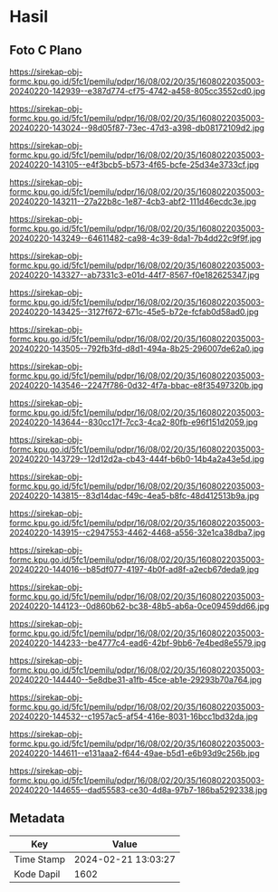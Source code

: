 # Hasil

## Foto C Plano

https://sirekap-obj-formc.kpu.go.id/5fc1/pemilu/pdpr/16/08/02/20/35/1608022035003-20240220-142939--e387d774-cf75-4742-a458-805cc3552cd0.jpg

https://sirekap-obj-formc.kpu.go.id/5fc1/pemilu/pdpr/16/08/02/20/35/1608022035003-20240220-143024--98d05f87-73ec-47d3-a398-db08172109d2.jpg

https://sirekap-obj-formc.kpu.go.id/5fc1/pemilu/pdpr/16/08/02/20/35/1608022035003-20240220-143105--e4f3bcb5-b573-4f65-bcfe-25d34e3733cf.jpg

https://sirekap-obj-formc.kpu.go.id/5fc1/pemilu/pdpr/16/08/02/20/35/1608022035003-20240220-143211--27a22b8c-1e87-4cb3-abf2-111d46ecdc3e.jpg

https://sirekap-obj-formc.kpu.go.id/5fc1/pemilu/pdpr/16/08/02/20/35/1608022035003-20240220-143249--64611482-ca98-4c39-8da1-7b4dd22c9f9f.jpg

https://sirekap-obj-formc.kpu.go.id/5fc1/pemilu/pdpr/16/08/02/20/35/1608022035003-20240220-143327--ab7331c3-e01d-44f7-8567-f0e182625347.jpg

https://sirekap-obj-formc.kpu.go.id/5fc1/pemilu/pdpr/16/08/02/20/35/1608022035003-20240220-143425--3127f672-671c-45e5-b72e-fcfab0d58ad0.jpg

https://sirekap-obj-formc.kpu.go.id/5fc1/pemilu/pdpr/16/08/02/20/35/1608022035003-20240220-143505--792fb3fd-d8d1-494a-8b25-296007de62a0.jpg

https://sirekap-obj-formc.kpu.go.id/5fc1/pemilu/pdpr/16/08/02/20/35/1608022035003-20240220-143546--2247f786-0d32-4f7a-bbac-e8f35497320b.jpg

https://sirekap-obj-formc.kpu.go.id/5fc1/pemilu/pdpr/16/08/02/20/35/1608022035003-20240220-143644--830cc17f-7cc3-4ca2-80fb-e96f151d2059.jpg

https://sirekap-obj-formc.kpu.go.id/5fc1/pemilu/pdpr/16/08/02/20/35/1608022035003-20240220-143729--12d12d2a-cb43-444f-b6b0-14b4a2a43e5d.jpg

https://sirekap-obj-formc.kpu.go.id/5fc1/pemilu/pdpr/16/08/02/20/35/1608022035003-20240220-143815--83d14dac-f49c-4ea5-b8fc-48d412513b9a.jpg

https://sirekap-obj-formc.kpu.go.id/5fc1/pemilu/pdpr/16/08/02/20/35/1608022035003-20240220-143915--c2947553-4462-4468-a556-32e1ca38dba7.jpg

https://sirekap-obj-formc.kpu.go.id/5fc1/pemilu/pdpr/16/08/02/20/35/1608022035003-20240220-144016--b85df077-4197-4b0f-ad8f-a2ecb67deda9.jpg

https://sirekap-obj-formc.kpu.go.id/5fc1/pemilu/pdpr/16/08/02/20/35/1608022035003-20240220-144123--0d860b62-bc38-48b5-ab6a-0ce09459dd66.jpg

https://sirekap-obj-formc.kpu.go.id/5fc1/pemilu/pdpr/16/08/02/20/35/1608022035003-20240220-144233--be4777c4-ead6-42bf-9bb6-7e4bed8e5579.jpg

https://sirekap-obj-formc.kpu.go.id/5fc1/pemilu/pdpr/16/08/02/20/35/1608022035003-20240220-144440--5e8dbe31-a1fb-45ce-ab1e-29293b70a764.jpg

https://sirekap-obj-formc.kpu.go.id/5fc1/pemilu/pdpr/16/08/02/20/35/1608022035003-20240220-144532--c1957ac5-af54-416e-8031-16bcc1bd32da.jpg

https://sirekap-obj-formc.kpu.go.id/5fc1/pemilu/pdpr/16/08/02/20/35/1608022035003-20240220-144611--e131aaa2-f644-49ae-b5d1-e6b93d9c256b.jpg

https://sirekap-obj-formc.kpu.go.id/5fc1/pemilu/pdpr/16/08/02/20/35/1608022035003-20240220-144655--dad55583-ce30-4d8a-97b7-186ba5292338.jpg


## Metadata

| Key        | Value               |
| ---------- | ------------------- |
| Time Stamp | 2024-02-21 13:03:27 |
| Kode Dapil | 1602                |



